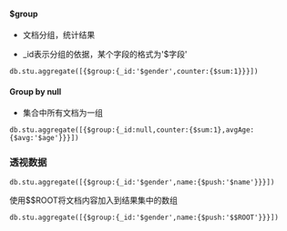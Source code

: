 #### $group

* 文档分组，统计结果

* \_id表示分组的依据，某个字段的格式为'$字段'

```
db.stu.aggregate([{$group:{_id:'$gender',counter:{$sum:1}}}])
```

#### Group by null

* 集合中所有文档为一组

```
db.stu.aggregate([{$group:{_id:null,counter:{$sum:1},avgAge:{$avg:'$age'}}}])
```

### 透视数据

```
db.stu.aggregate([{$group:{_id:'$gender',name:{$push:'$name'}}}])
```

使用$$ROOT将文档内容加入到结果集中的数组

```
db.stu.aggregate([{$group:{_id:'$gender',name:{$push:'$$ROOT'}}}])
```



